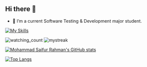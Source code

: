 ## Hi there 👋

<!--
**hieudku/hieuDku** is a ✨ _special_ ✨ repository because its `README.md` (this file) appears on your GitHub profile.

Here are some ideas to get you started:
-->
- 🔭 I’m a current Software Testing & Development major student.

[![My Skills](https://skillicons.dev/icons?i=androidstudio,java,cs,dotnet,js,nodejs,react,html,css,git,github,selenium,anaconda,r)](https://skillicons.dev)

  <img src="https://widgetbite.com/stats/hieudku" alt="watching_count" />


  <img src="https://github-readme-streak-stats.herokuapp.com/?user=hieudku&theme=tokyonight" alt="mystreak"/>
  
  [![Mohammad Saifur Rahman's GitHub stats](https://github-readme-stats.vercel.app/api/top-langs?username=hieudku&hide=html,scss,stylus,blade,jupyter%20notebook,python,css,shell,batchfile,dockerfile,typescript&theme=algolia&show_icons=true)](https://github.com/saifurrahman1193)
  
[![Top Langs](https://github-readme-stats.vercel.app/api?username=hieudku&theme=algolia&show_icons=true)](https://github.com/saifurrahman1193)
  

  


